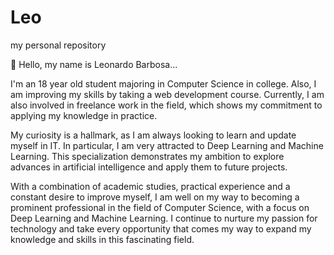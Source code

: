 # Leo
my personal repository 

👋 Hello, my name is Leonardo Barbosa...

I'm an 18 year old student majoring in Computer Science in college. Also, I am improving my skills by taking a web development course. Currently, I am also involved in freelance work in the field, which shows my commitment to applying my knowledge in practice.

My curiosity is a hallmark, as I am always looking to learn and update myself in IT. In particular, I am very attracted to Deep Learning and Machine Learning. This specialization demonstrates my ambition to explore advances in artificial intelligence and apply them to future projects.

With a combination of academic studies, practical experience and a constant desire to improve myself, I am well on my way to becoming a prominent professional in the field of Computer Science, with a focus on Deep Learning and Machine Learning. I continue to nurture my passion for technology and take every opportunity that comes my way to expand my knowledge and skills in this fascinating field.
